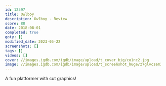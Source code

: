 ```yaml
---
id: 12597
title: Owlboy
description: Owlboy - Review
score: 80
date: 2018-08-01
completed: true
goty: []
modified_date: 2023-05-22
screenshots: []
tags: []
videos: []
cover: //images.igdb.com/igdb/image/upload/t_cover_big/co1nc2.jpg
image: //images.igdb.com/igdb/image/upload/t_screenshot_huge/z7glvczem3osqlmjiqyt.jpg
---
```

A fun platformer with cut graphics!